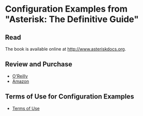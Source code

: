 # Configuration Examples from "Asterisk: The Definitive Guide"

## Read

The book is available online at http://www.asteriskdocs.org.

## Review and Purchase

 * [O'Reilly](http://shop.oreilly.com/product/9780596517342.do)
 * [Amazon](http://www.amazon.com/Asterisk-Definitive-Guide-Guides/dp/0596517343/ref=sr_1_1?ie=UTF8&qid=1322505065&sr=8-1)

## Terms of Use for Configuration Examples

 * [Terms of Use](http://www.asteriskdocs.org/en/3rd_Edition/asterisk-book-html-chunk/asterisk-PREFACE-SECT-5.html)
